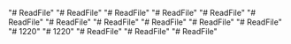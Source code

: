 "# ReadFile" 
"# ReadFile" 
"# ReadFile" 
"# ReadFile" 
"# ReadFile" 
"# ReadFile" 
"# ReadFile" 
"# ReadFile" 
"# ReadFile" 
"# ReadFile" 
"# ReadFile" 
"# 1220" 
"# 1220" 
"# ReadFile" 
"# ReadFile" 
"# ReadFile" 
